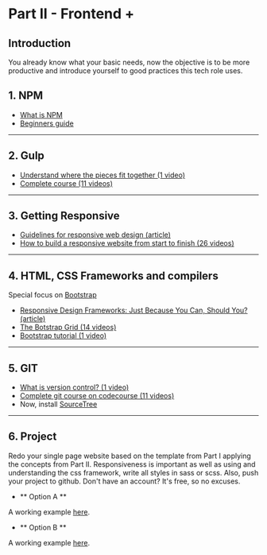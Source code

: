 # Part II - Frontend +

## Introduction

You already know what your basic needs, now the objective is to be more productive and introduce yourself to good practices this tech role uses.

## 1. NPM

- [What is NPM](https://docs.npmjs.com/getting-started/what-is-npm)
- [Beginners guide](http://www.sitepoint.com/beginners-guide-node-package-manager/)

---

## 2. Gulp

- [Understand where the pieces fit together (1 video)](https://youtu.be/LmdT2zhFmn4)
- [Complete course (11 videos)](https://www.youtube.com/playlist?list=PLLnpHn493BHE2RsdyUNpbiVn-cfuV7Fos)

---

## 3. Getting Responsive

- [Guidelines for responsive web design (article)](https://www.smashingmagazine.com/2011/01/guidelines-for-responsive-web-design/)
- [How to build a responsive website from start to finish (26 videos)](https://www.youtube.com/playlist?list=PLqGj3iMvMa4KQZUkRjfwMmTq_f1fbxerI)

---

## 4. HTML, CSS Frameworks and compilers

Special focus on [Bootstrap](http://getbootstrap.com/)

- [Responsive Design Frameworks: Just Because You Can, Should You? (article)](https://www.smashingmagazine.com/2014/02/responsive-design-frameworks-just-because-you-can-should-you/)
- [The Botstrap Grid (14 videos)](https://www.youtube.com/playlist?list=PLqGj3iMvMa4IPwMW-sSXn1Q_pVu5tUMCw)
- [Bootstrap tutorial (1 video)](https://youtu.be/gqOEoUR5RHg)

---

## 5. GIT

- [What is version control? (1 video)](https://git-scm.com/video/what-is-version-control)
- [Complete git course on codecourse (11 videos)](https://www.youtube.com/playlist?list=PLfdtiltiRHWFEbt9V04NrbmksLV4Pdf3j)
- Now, install [SourceTree](https://www.sourcetreeapp.com/)

---

## 6. Project

Redo your single page website based on the template from Part I applying the concepts from Part II.
Responsiveness is important as well as using and understanding the css framework, write all styles in sass or scss.
Also, push your project to github. Don't have an account? It's free, so no excuses.

  - ** Option A **

A working example [here](https://p.w3layouts.com/demos/anhiora/web/).

  - ** Option B **

A working example [here](http://joomla.pcmshaper.com/2014/acrostia/).
